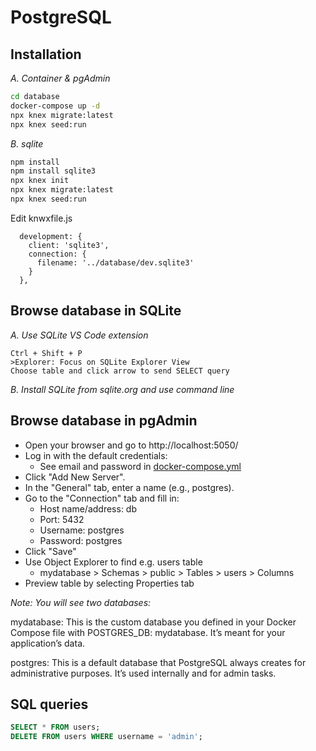 # PostgreSQL

## Installation
*A. Container & pgAdmin*  
```bash
cd database
docker-compose up -d
npx knex migrate:latest
npx knex seed:run
```

*B. sqlite*
```bash
npm install
npm install sqlite3
npx knex init
npx knex migrate:latest
npx knex seed:run
```
Edit knwxfile.js
```
  development: {
    client: 'sqlite3',
    connection: {
      filename: '../database/dev.sqlite3'
    }
  },
```

## Browse database in SQLite
*A. Use SQLite VS Code extension*
```
Ctrl + Shift + P  
>Explorer: Focus on SQLite Explorer View  
Choose table and click arrow to send SELECT query  
```
*B. Install SQLite from sqlite.org and use command line*

## Browse database in pgAdmin
- Open your browser and go to http://localhost:5050/
- Log in with the default credentials:
  - See email and password in [docker-compose.yml](docker-compose.yml)
- Click "Add New Server".
- In the "General" tab, enter a name (e.g., postgres).
- Go to the "Connection" tab and fill in:
  - Host name/address: db
  - Port: 5432
  - Username: postgres
  - Password: postgres
- Click "Save"
- Use Object Explorer to find e.g. users table  
  - mydatabase > Schemas > public > Tables > users > Columns  
- Preview table by selecting Properties tab

*Note: You will see two databases:*

mydatabase: This is the custom database you defined in your Docker Compose file with POSTGRES_DB: mydatabase. It’s meant for your application’s data.

postgres: This is a default database that PostgreSQL always creates for administrative purposes. It’s used internally and for admin tasks.


## SQL queries
```sql
SELECT * FROM users;
DELETE FROM users WHERE username = 'admin'; 
```